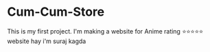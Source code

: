 # Cum-Cum-Store
This is my first project. I'm making a website for Anime rating ⭐⭐⭐⭐⭐ website 
hay i'm suraj kagda

